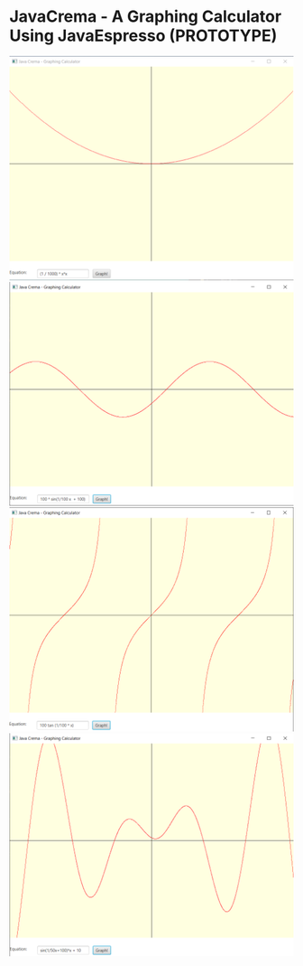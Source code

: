 # JavaCrema - A Graphing Calculator Using JavaEspresso (PROTOTYPE)
![Parabola](https://github.com/RichardNooooh/JavaCrema/blob/master/docs/parabola%20graph.png)
![Sinusoidal](https://github.com/RichardNooooh/JavaCrema/blob/master/docs/sinusoidal%20graph.png)
![Tangent](https://github.com/RichardNooooh/JavaCrema/blob/master/docs/tangent%20graph.png)
![Complex Example](https://github.com/RichardNooooh/JavaCrema/blob/master/docs/weird%20graph.png)